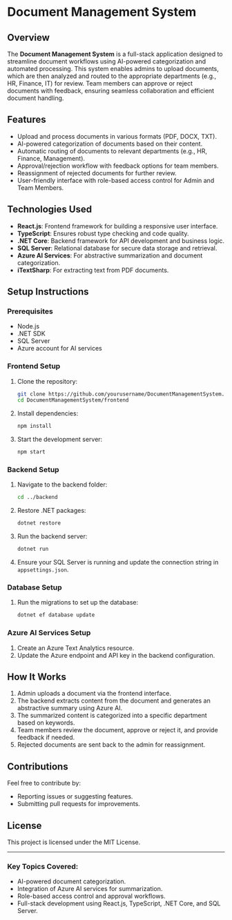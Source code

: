 
# Document Management System

## Overview
The **Document Management System** is a full-stack application designed to streamline document workflows using AI-powered categorization and automated processing. This system enables admins to upload documents, which are then analyzed and routed to the appropriate departments (e.g., HR, Finance, IT) for review. Team members can approve or reject documents with feedback, ensuring seamless collaboration and efficient document handling.

## Features
- Upload and process documents in various formats (PDF, DOCX, TXT).
- AI-powered categorization of documents based on their content.
- Automatic routing of documents to relevant departments (e.g., HR, Finance, Management).
- Approval/rejection workflow with feedback options for team members.
- Reassignment of rejected documents for further review.
- User-friendly interface with role-based access control for Admin and Team Members.

## Technologies Used
- **React.js**: Frontend framework for building a responsive user interface.
- **TypeScript**: Ensures robust type checking and code quality.
- **.NET Core**: Backend framework for API development and business logic.
- **SQL Server**: Relational database for secure data storage and retrieval.
- **Azure AI Services**: For abstractive summarization and document categorization.
- **iTextSharp**: For extracting text from PDF documents.

## Setup Instructions

### Prerequisites
- Node.js
- .NET SDK
- SQL Server
- Azure account for AI services

### Frontend Setup
1. Clone the repository:
   ```bash
   git clone https://github.com/yourusername/DocumentManagementSystem.git
   cd DocumentManagementSystem/frontend
   ```

2. Install dependencies:
   ```bash
   npm install
   ```

3. Start the development server:
   ```bash
   npm start
   ```

### Backend Setup
1. Navigate to the backend folder:
   ```bash
   cd ../backend
   ```

2. Restore .NET packages:
   ```bash
   dotnet restore
   ```

3. Run the backend server:
   ```bash
   dotnet run
   ```

4. Ensure your SQL Server is running and update the connection string in `appsettings.json`.

### Database Setup
1. Run the migrations to set up the database:
   ```bash
   dotnet ef database update
   ```

### Azure AI Services Setup
1. Create an Azure Text Analytics resource.
2. Update the Azure endpoint and API key in the backend configuration.

## How It Works
1. Admin uploads a document via the frontend interface.
2. The backend extracts content from the document and generates an abstractive summary using Azure AI.
3. The summarized content is categorized into a specific department based on keywords.
4. Team members review the document, approve or reject it, and provide feedback if needed.
5. Rejected documents are sent back to the admin for reassignment.

## Contributions
Feel free to contribute by:
- Reporting issues or suggesting features.
- Submitting pull requests for improvements.

## License
This project is licensed under the MIT License.

---

### Key Topics Covered:
- AI-powered document categorization.
- Integration of Azure AI services for summarization.
- Role-based access control and approval workflows.
- Full-stack development using React.js, TypeScript, .NET Core, and SQL Server.
